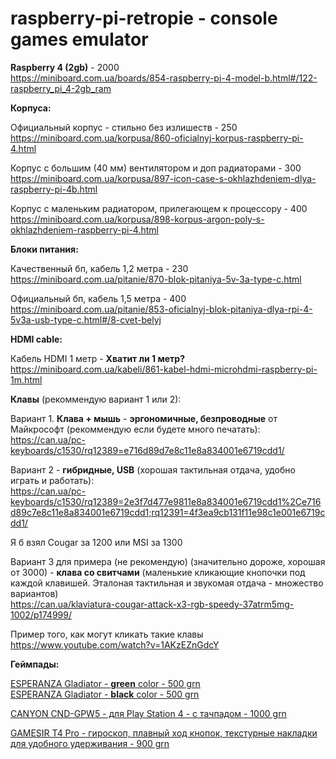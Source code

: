 # raspberry-pi-retropie - console games emulator

__Raspberry 4 (2gb)__  - 2000  
https://miniboard.com.ua/boards/854-raspberry-pi-4-model-b.html#/122-raspberry_pi_4-2gb_ram

__Корпуса:__  

Официальный корпус - стильно без излишеств - 250  
https://miniboard.com.ua/korpusa/860-oficialnyj-korpus-raspberry-pi-4.html

Корпус с большим (40 мм) вентилятором и доп радиаторами - 300  
https://miniboard.com.ua/korpusa/897-icon-case-s-okhlazhdeniem-dlya-raspberry-pi-4b.html

Корпус с маленьким радиатором, прилегающем к процессору - 400  
https://miniboard.com.ua/korpusa/898-korpus-argon-poly-s-okhlazhdeniem-raspberry-pi-4.html

__Блоки питания:__

Качественный бп, кабель 1,2 метра - 230  
https://miniboard.com.ua/pitanie/870-blok-pitaniya-5v-3a-type-c.html

Официальный бп, кабель 1,5 метра - 400  
https://miniboard.com.ua/pitanie/853-oficialnyj-blok-pitaniya-dlya-rpi-4-5v3a-usb-type-c.html#/8-cvet-belyj

__HDMI cable:__

Кабель HDMI 1 метр - __Хватит ли 1 метр?__ 
https://miniboard.com.ua/kabeli/861-kabel-hdmi-microhdmi-raspberry-pi-1m.html



__Клавы__ (рекоммендую вариант 1 или 2): 

Вариант 1. __Клава + мышь__ - __эргономичные, безпроводные__ от Майкрософт (рекоммендую если будете много печатать):  
https://can.ua/pc-keyboards/c1530/rq12389=e716d89d7e8c11e8a834001e6719cdd1/

Вариант 2 - __гибридные, USB__ (хорошая тактильная отдача, удобно играть и работать):  
https://can.ua/pc-keyboards/c1530/rq12389=2e3f7d477e9811e8a834001e6719cdd1%2Ce716d89c7e8c11e8a834001e6719cdd1;rq12391=4f3ea9cb131f11e98c1e001e6719cdd1/

Я б взял Cougar за 1200 или MSI за 1300

Вариант 3 для примера (не рекомендую) (значительно дороже, хорошая от 3000) - __клава со свитчами__ (маленькие кликающие кнопочки под каждой клавишей. Эталоная тактильная и звукомая отдача - множество вариантов)  
https://can.ua/klaviatura-cougar-attack-x3-rgb-speedy-37atrm5mg-1002/p174999/  

Пример того, как могут кликать такие клавы  
https://www.youtube.com/watch?v=1AKzEZnGdcY

__Геймпады:__  

[ESPERANZA Gladiator - __green__ color - 500 grn](https://can.ua/esperanza-gladiator-egg108g-black-green/p146230/#tab=characteristics)  
[ESPERANZA Gladiator - __black__ color - 500 grn](https://can.ua/esperanza-gladiator-egg108k-black/p146231/)  

[CANYON CND-GPW5 - для Play Station 4 - с тачпадом - 1000 grn](https://can.ua/canyon-cnd-gpw5/p222426/)

[GAMESIR T4 Pro - гироскоп, плавный ход кнопок, текстурные накладки для удобного удерживания - 900 grn](https://can.ua/gamesir-t4-pro/p238194/)




